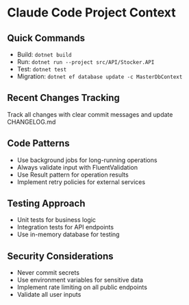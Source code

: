 # Claude Code Project Context

## Quick Commands
- Build: `dotnet build`
- Run: `dotnet run --project src/API/Stocker.API`
- Test: `dotnet test`
- Migration: `dotnet ef database update -c MasterDbContext`

## Recent Changes Tracking
Track all changes with clear commit messages and update CHANGELOG.md

## Code Patterns
- Use background jobs for long-running operations
- Always validate input with FluentValidation
- Use Result<T> pattern for operation results
- Implement retry policies for external services

## Testing Approach
- Unit tests for business logic
- Integration tests for API endpoints
- Use in-memory database for testing

## Security Considerations
- Never commit secrets
- Use environment variables for sensitive data
- Implement rate limiting on all public endpoints
- Validate all user inputs